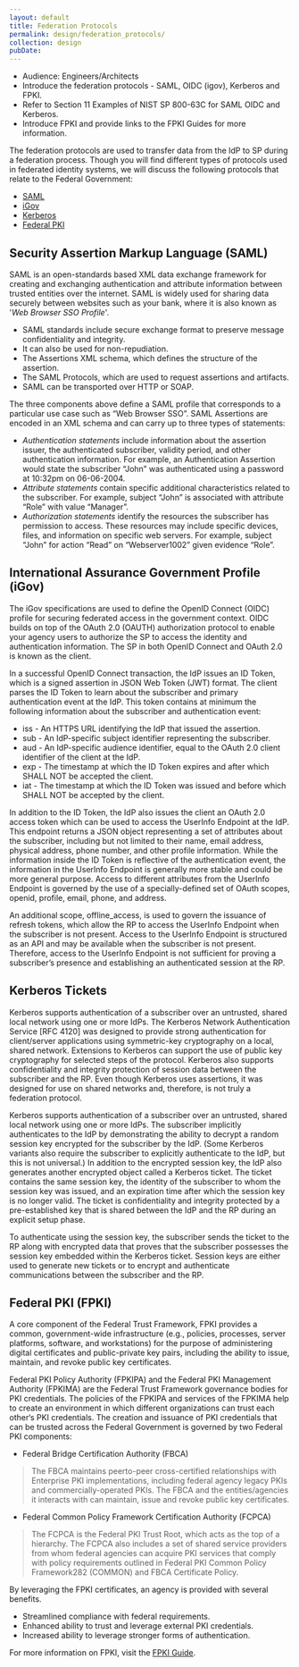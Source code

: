 ```yaml
---
layout: default
title: Federation Protocols
permalink: design/federation_protocols/
collection: design
pubDate: 
---
```


- Audience: Engineers/Architects
- Introduce the federation protocols - SAML, OIDC (igov), Kerberos and FPKI.
- Refer to Section 11 Examples of NIST SP 800-63C for SAML OIDC and Kerberos.
- Introduce FPKI and provide links to the FPKI Guides for more information.

The federation protocols are used to transfer data from the IdP to SP during a federation process. Though you will find different types of protocols used in federated identity systems, we will discuss the following protocols that relate to the Federal Government:

- [SAML](#security-assertion-markup-language-saml)
- [iGov](#international-assurance-government-profile-igov)
- [Kerberos](#kerberos-tickets)
- [Federal PKI](#federal-pki-fpki)

## Security Assertion Markup Language (SAML)

SAML is an open-standards based XML data exchange framework for creating and exchanging authentication and attribute information between trusted entities over the internet. SAML is widely used for sharing data securely between websites such as your bank, where it is also known as '_Web Browser SSO Profile_'.

- SAML standards include secure exchange format to preserve message confidentiality and integrity.
- It can also be used for non-repudiation.
- The Assertions XML schema, which defines the structure of the assertion.
- The SAML Protocols, which are used to request assertions and artifacts.
- SAML can be transported over HTTP or SOAP.

The three components above define a SAML profile that corresponds to a particular use case such as “Web Browser SSO”.
SAML Assertions are encoded in an XML schema and can carry up to three types of statements:

- _Authentication statements_ include information about the assertion issuer, the authenticated subscriber, validity period, and other authentication information. For example, an Authentication Assertion would state the subscriber “John” was authenticated using a password at 10:32pm on 06-06-2004.
- _Attribute statements_ contain specific additional characteristics related to the subscriber. For example, subject “John” is associated with attribute “Role” with value “Manager”.
- _Authorization statements_ identify the resources the subscriber has permission to access. These resources may include specific devices, files, and information on specific web servers. For example, subject “John” for action “Read” on “Webserver1002” given evidence “Role”.

## International Assurance Government Profile (iGov)

The iGov specifications are used to define the OpenID Connect (OIDC) profile for securing federated access in the government context.  OIDC builds on top of the OAuth 2.0 (OAUTH) authorization protocol to enable your agency users to authorize the SP to access the  identity and authentication information. The SP in both OpenID Connect and OAuth 2.0 is known as the client. 

In a successful OpenID Connect transaction, the IdP issues an ID Token, which is a signed assertion in JSON Web Token (JWT) format. The client parses the ID Token to learn about the subscriber and primary authentication event at the IdP. This token contains at minimum the following information about the subscriber and authentication event:

- iss - An HTTPS URL identifying the IdP that issued the assertion.
- sub - An IdP-specific subject identifier representing the subscriber.
- aud - An IdP-specific audience identifier, equal to the OAuth 2.0 client identifier of the client at the IdP.
- exp - The timestamp at which the ID Token expires and after which SHALL NOT be accepted the client.
- iat - The timestamp at which the ID Token was issued and before which SHALL NOT be accepted by the client.

In addition to the ID Token, the IdP also issues the client an OAuth 2.0 access token which can be used to access the UserInfo Endpoint at the IdP. This endpoint returns a JSON object representing a set of attributes about the subscriber, including but not limited to their name, email address, physical address, phone number, and other profile information. While the information inside the ID Token is reflective of the authentication event, the information in the UserInfo Endpoint is generally more stable and could be more general purpose. Access to different attributes from the UserInfo Endpoint is governed by the use of a specially-defined set of OAuth scopes, openid, profile, email, phone, and address. 

An additional scope, offline_access, is used to govern the issuance of refresh tokens, which allow the RP to access the UserInfo Endpoint when the subscriber is not present. Access to the UserInfo Endpoint is structured as an API and may be available when the subscriber is not present. Therefore, access to the UserInfo Endpoint is not sufficient for proving a subscriber’s presence and establishing an authenticated session at the RP.

## Kerberos Tickets

Kerberos supports authentication of a subscriber over an untrusted, shared local network using one or more IdPs. The Kerberos Network Authentication Service [RFC 4120] was designed to provide strong authentication for client/server applications using symmetric-key cryptography on a local, shared network. Extensions to Kerberos can support the use of public key cryptography for selected steps of the protocol. Kerberos also supports confidentiality and integrity protection of session data between the subscriber and the RP. Even though Kerberos uses assertions, it was designed for use on shared networks and, therefore, is not truly a federation protocol.

Kerberos supports authentication of a subscriber over an untrusted, shared local network using one or more IdPs. The subscriber implicitly authenticates to the IdP by demonstrating the ability to decrypt a random session key encrypted for the subscriber by the IdP. (Some Kerberos variants also require the subscriber to explicitly authenticate to the IdP, but this is not universal.) In addition to the encrypted session key, the IdP also generates another encrypted object called a Kerberos ticket. The ticket contains the same session key, the identity of the subscriber to whom the session key was issued, and an expiration time after which the session key is no longer valid. The ticket is confidentiality and integrity protected by a pre-established key that is shared between the IdP and the RP during an explicit setup phase.

To authenticate using the session key, the subscriber sends the ticket to the RP along with encrypted data that proves that the subscriber possesses the session key embedded within the Kerberos ticket. Session keys are either used to generate new tickets or to encrypt and authenticate communications between the subscriber and the RP.

## Federal PKI (FPKI)

A core component of the Federal Trust Framework, FPKI provides a common, government-wide
infrastructure (e.g., policies, processes, server platforms, software, and workstations) for the
purpose of administering digital certificates and public-private key pairs, including the ability to
issue, maintain, and revoke public key certificates. 

Federal PKI Policy Authority (FPKIPA) and the Federal PKI Management Authority (FPKIMA) are the 
Federal Trust Framework governance bodies for PKI credentials. The policies of the FPKIPA and 
services of the FPKIMA help to create an environment in which different organizations can 
trust each other‘s PKI credentials. The creation and issuance of PKI credentials that can be trusted
across the Federal Government is governed by two Federal PKI components:

- Federal Bridge Certification Authority (FBCA)
> The FBCA maintains peerto-peer cross-certified relationships with Enterprise PKI implementations, including
federal agency legacy PKIs and commercially-operated PKIs. The FBCA and the entities/agencies it interacts 
with can maintain, issue and revoke public key certificates.

- Federal Common Policy Framework Certification Authority (FCPCA)
> The FCPCA is the Federal PKI Trust Root, which acts as the top of a hierarchy. The FCPCA also includes a
set of shared service providers from whom federal agencies can acquire PKI services that
comply with policy requirements outlined in Federal PKI Common Policy Framework282
(COMMON) and FBCA Certificate Policy.

By leveraging the FPKI certificates, an agency is provided with several benefits.
- Streamlined compliance with federal requirements.
- Enhanced ability to trust and leverage external PKI credentials.
- Increased ability to leverage stronger forms of authentication.

For more information on FPKI, visit the [FPKI Guide](https://fpki.idmanagement.gov).






































